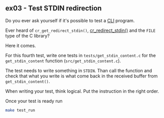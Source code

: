## ex03 - Test STDIN redirection

Do you ever ask yourself if it's possible to test a
[CLI](https://en.wikipedia.org/wiki/Command-line_interface) program.

Ever heard of `cr_get_redirect_stdin()`,
[cr_redirect_stdin()](https://epitech-2022-technical-documentation.readthedocs.io/en/latest/criterion.html#c.cr_assert_stdout_eq_str)
and the `FILE` type of the C library?

Here it comes.

For this fourth test, write one tests in
`tests/get_stdin_content.c` for the `get_stdin_content` function
(`src/get_stdin_content.c`).

The test needs to write something in `STDIN`. Than call the function and check
that what you write is what come back in the received buffer from
`get_stdin_content()`.

When writing your test, think logical. Put the instruction in the right order.

Once your test is ready run
```bash
make test_run
```
